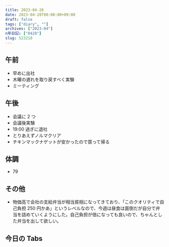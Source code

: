 ```yaml
---
title: 2023-04-28
date: 2023-04-28T00:00:00+09:00
draft: false
tags: ["diary", ""]
archives: ["2023-04"]
n年日記: ["0428"]
slug: 523210
---
```


## 午前

- 早めに出社
- 木曜の遅れを取り戻すべく実験
- ミーティング

## 午後

- 会議に 2 つ
- 会議後実験
- 19:00 過ぎに退社
- とりあえずノルマクリア
- チキンマックナゲットが安かったので買って帰る

## 体調

- 79

## その他

- 物価高で会社の支給弁当が相当貧相になってきており、「このクオリティで自己負担 250 円かあ」というレベルなので、今週は昼食は面倒だが自分で弁当を詰めていくようにした。自己負担が倍になっても良いので、ちゃんとした弁当を出して欲しい。

## 今日の Tabs

